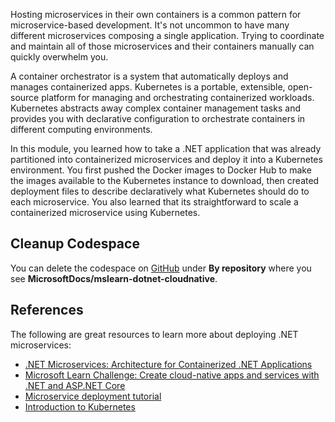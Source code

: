 Hosting microservices in their own containers is a common pattern for microservice-based development. It's not uncommon to have many different microservices composing a single application. Trying to coordinate and maintain all of those microservices and their containers manually can quickly overwhelm you.

A container orchestrator is a system that automatically deploys and manages containerized apps. Kubernetes is a portable, extensible, open-source platform for managing and orchestrating containerized workloads. Kubernetes abstracts away complex container management tasks and provides you with declarative configuration to orchestrate containers in different computing environments.

In this module, you learned how to take a .NET application that was already partitioned into containerized microservices and deploy it into a Kubernetes environment. You first pushed the Docker images to Docker Hub to make the images available to the Kubernetes instance to download, then created deployment files to describe declaratively what Kubernetes should do to each microservice. You also learned that its straightforward to scale a containerized microservice using Kubernetes.

## Cleanup Codespace

You can delete the codespace on [GitHub](https://github.com/codespaces) under **By repository** where you see **MicrosoftDocs/mslearn-dotnet-cloudnative**.

## References

The following are great resources to learn more about deploying .NET microservices:

- [.NET Microservices: Architecture for Containerized .NET Applications](/dotnet/architecture/microservices/)
- [Microsoft Learn Challenge: Create cloud-native apps and services with .NET and ASP.NET Core](/training/modules/microservices-aspnet-core/)
- [Microservice deployment tutorial](https://dotnet.microsoft.com/learn/aspnet/deploy-microservice-tutorial/intro)
- [Introduction to Kubernetes](/training/modules/intro-to-kubernetes/)